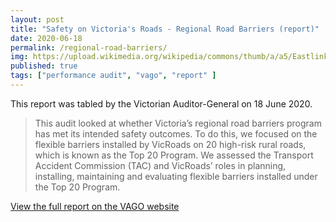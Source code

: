 ```yaml
---
layout: post
title: "Safety on Victoria's Roads - Regional Road Barriers (report)"
date: 2020-06-18
permalink: /regional-road-barriers/
img: https://upload.wikimedia.org/wikipedia/commons/thumb/a/a5/Eastlink_first_day_open.jpg/640px-Eastlink_first_day_open.jpg
published: true
tags: ["performance audit", "vago", "report" ]
---
```


This report was tabled by the Victorian Auditor-General on 18 June 2020.

> This audit looked at whether Victoria’s regional road barriers program has met its intended safety outcomes. To do this, we focused on the flexible barriers installed by VicRoads on 20 high-risk rural roads, which is known as the Top 20 Program. We assessed the Transport Accident Commission (TAC) and VicRoads’ roles in planning, installing, maintaining and evaluating flexible barriers installed under the Top 20 Program.

[View the full report on the VAGO website](https://www.audit.vic.gov.au/report/safety-victorias-roads-regional-road-barriers)
